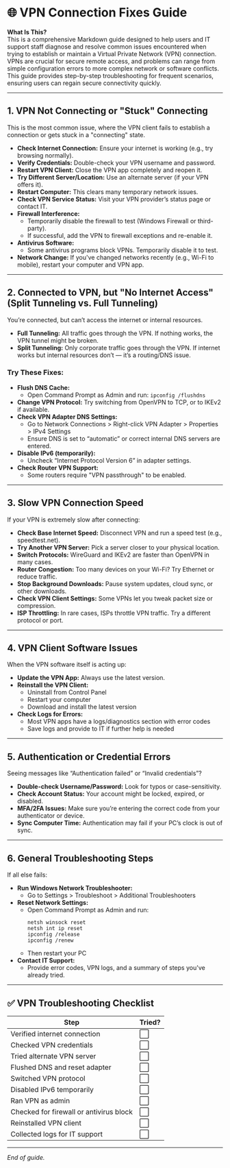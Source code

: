 # 🌐 VPN Connection Fixes Guide

**What Is This?**  
This is a comprehensive Markdown guide designed to help users and IT support staff diagnose and resolve common issues encountered when trying to establish or maintain a Virtual Private Network (VPN) connection. VPNs are crucial for secure remote access, and problems can range from simple configuration errors to more complex network or software conflicts. This guide provides step-by-step troubleshooting for frequent scenarios, ensuring users can regain secure connectivity quickly.

---

## 1. VPN Not Connecting or "Stuck" Connecting

This is the most common issue, where the VPN client fails to establish a connection or gets stuck in a "connecting" state.

- **Check Internet Connection:** Ensure your internet is working (e.g., try browsing normally).
- **Verify Credentials:** Double-check your VPN username and password.
- **Restart VPN Client:** Close the VPN app completely and reopen it.
- **Try Different Server/Location:** Use an alternate server (if your VPN offers it).
- **Restart Computer:** This clears many temporary network issues.
- **Check VPN Service Status:** Visit your VPN provider’s status page or contact IT.
- **Firewall Interference:**
  - Temporarily disable the firewall to test (Windows Firewall or third-party).
  - If successful, add the VPN to firewall exceptions and re-enable it.
- **Antivirus Software:**
  - Some antivirus programs block VPNs. Temporarily disable it to test.
- **Network Change:** If you've changed networks recently (e.g., Wi-Fi to mobile), restart your computer and VPN app.

---

## 2. Connected to VPN, but "No Internet Access" (Split Tunneling vs. Full Tunneling)

You’re connected, but can’t access the internet or internal resources.

- **Full Tunneling:** All traffic goes through the VPN. If nothing works, the VPN tunnel might be broken.
- **Split Tunneling:** Only corporate traffic goes through the VPN. If internet works but internal resources don’t — it’s a routing/DNS issue.

### Try These Fixes:
- **Flush DNS Cache:**
  - Open Command Prompt as Admin and run: `ipconfig /flushdns`
- **Change VPN Protocol:** Try switching from OpenVPN to TCP, or to IKEv2 if available.
- **Check VPN Adapter DNS Settings:**
  - Go to Network Connections > Right-click VPN Adapter > Properties > IPv4 Settings
  - Ensure DNS is set to “automatic” or correct internal DNS servers are entered.
- **Disable IPv6 (temporarily):**
  - Uncheck “Internet Protocol Version 6” in adapter settings.
- **Check Router VPN Support:**
  - Some routers require "VPN passthrough" to be enabled.

---

## 3. Slow VPN Connection Speed

If your VPN is extremely slow after connecting:

- **Check Base Internet Speed:** Disconnect VPN and run a speed test (e.g., speedtest.net).
- **Try Another VPN Server:** Pick a server closer to your physical location.
- **Switch Protocols:** WireGuard and IKEv2 are faster than OpenVPN in many cases.
- **Router Congestion:** Too many devices on your Wi-Fi? Try Ethernet or reduce traffic.
- **Stop Background Downloads:** Pause system updates, cloud sync, or other downloads.
- **Check VPN Client Settings:** Some VPNs let you tweak packet size or compression.
- **ISP Throttling:** In rare cases, ISPs throttle VPN traffic. Try a different protocol or port.

---

## 4. VPN Client Software Issues

When the VPN software itself is acting up:

- **Update the VPN App:** Always use the latest version.
- **Reinstall the VPN Client:**
  - Uninstall from Control Panel
  - Restart your computer
  - Download and install the latest version
- **Check Logs for Errors:**
  - Most VPN apps have a logs/diagnostics section with error codes
  - Save logs and provide to IT if further help is needed

---

## 5. Authentication or Credential Errors

Seeing messages like “Authentication failed” or “Invalid credentials”?

- **Double-check Username/Password:** Look for typos or case-sensitivity.
- **Check Account Status:** Your account might be locked, expired, or disabled.
- **MFA/2FA Issues:** Make sure you’re entering the correct code from your authenticator or device.
- **Sync Computer Time:** Authentication may fail if your PC’s clock is out of sync.

---

## 6. General Troubleshooting Steps

If all else fails:

- **Run Windows Network Troubleshooter:**
  - Go to Settings > Troubleshoot > Additional Troubleshooters
- **Reset Network Settings:**
  - Open Command Prompt as Admin and run:
    ```
    netsh winsock reset
    netsh int ip reset
    ipconfig /release
    ipconfig /renew
    ```
  - Then restart your PC
- **Contact IT Support:**
  - Provide error codes, VPN logs, and a summary of steps you've already tried.

---

## ✅ VPN Troubleshooting Checklist

| Step                                    | Tried? |
|-----------------------------------------|--------|
| Verified internet connection            | ⬜️     |
| Checked VPN credentials                 | ⬜️     |
| Tried alternate VPN server              | ⬜️     |
| Flushed DNS and reset adapter           | ⬜️     |
| Switched VPN protocol                   | ⬜️     |
| Disabled IPv6 temporarily               | ⬜️     |
| Ran VPN as admin                        | ⬜️     |
| Checked for firewall or antivirus block | ⬜️     |
| Reinstalled VPN client                  | ⬜️     |
| Collected logs for IT support           | ⬜️     |

---

*End of guide.*
